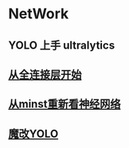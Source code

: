 # NetWork
## YOLO 上手 ultralytics



## [从全连接层开始](https://www.bilibili.com/video/BV1hE411t7RN)

## [从minst重新看神经网络](https://github.com/Functionhx/NetWork/blob/master/0minst.py)

## [魔改YOLO](https://blog.csdn.net/m0_67647321/article/details/143481224"点击访问付费专栏")
